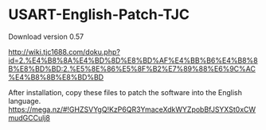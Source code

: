 # USART-English-Patch-TJC

Download version 0.57 

http://wiki.tjc1688.com/doku.php?id=2.%E4%B8%8A%E4%BD%8D%E8%BD%AF%E4%BB%B6%E4%B8%8B%E8%BD%BD:2.%E5%8E%86%E5%8F%B2%E7%89%88%E6%9C%AC%E4%B8%8B%E8%BD%BD

After installation, copy these files to patch the software into the English language.  
https://mega.nz/#!GHZSVYgQ!KzP6QR3YmaceXdkWYZpobBfJSYXSt0xCWmudGCCulj8
